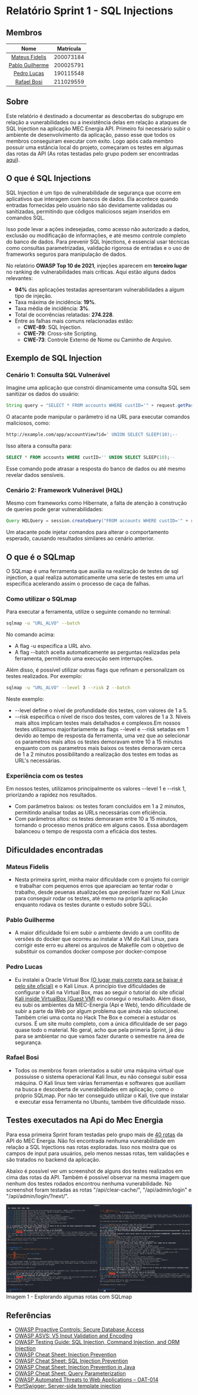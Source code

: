 # Relatório Sprint 1 - SQL Injections

## Membros

| Nome | Matrícula |
| :--: | :-------: |
| [Mateus Fidelis](https://github.com/MatsFidelis) | 200073184 |
| [Pablo Guilherme](https://github.com/PabloGJBS) | 200025791 |
| [Pedro Lucas](https://github.com/AlefMemTav) | 190115548 |
| [Rafael Bosi](https://github.com/strangeunit28) | 211029559 |

## Sobre 
Este relatório é destinado a documentar as descobertas do subgrupo em relação a vunerabilidades ou a inexistência delas em relação a ataques de SQL Injection na aplicação MEC Energia API. Primeiro foi necessário subir o ambiente de desenvolvimento da aplicação, passo esse que todos os membros conseguiram executar com exito. Logo após cada membro possuir uma estância local do projeto, começaram os testes em algumas das rotas da API (As rotas testadas pelo grupo podem ser encontradas [aqui](../../url_mec_energia.txt)).

## O que é SQL Injections

SQL Injection é um tipo de vulnerabilidade de segurança que ocorre em aplicativos que interagem com bancos de dados. Ela acontece quando entradas fornecidas pelo usuário não são devidamente validadas ou sanitizadas, permitindo que códigos maliciosos sejam inseridos em comandos SQL.

Isso pode levar a ações indesejadas, como acesso não autorizado a dados, exclusão ou modificação de informações, e até mesmo controle completo do banco de dados. Para prevenir SQL Injections, é essencial usar técnicas como consultas parametrizadas, validação rigorosa de entradas e o uso de frameworks seguros para manipulação de dados.

No relatório **OWASP Top 10 de 2021**, injeções aparecem em **terceiro lugar** no ranking de vulnerabilidades mais críticas. Aqui estão alguns dados relevantes:

- **94%** das aplicações testadas apresentaram vulnerabilidades a algum tipo de injeção.
- Taxa máxima de incidência: **19%**.
- Taxa média de incidência: **3%**.
- Total de ocorrências relatadas: **274.228**.
- Entre as falhas mais comuns relacionadas estão:
  - **CWE-89**: SQL Injection.
  - **CWE-79**: Cross-site Scripting.
  - **CWE-73**: Controle Externo de Nome ou Caminho de Arquivo.

## Exemplo de SQL Injection

### Cenário 1: Consulta SQL Vulnerável

Imagine uma aplicação que constrói dinamicamente uma consulta SQL sem sanitizar os dados do usuário:

```java
String query = "SELECT * FROM accounts WHERE custID='" + request.getParameter("id") + "'";
```
O atacante pode manipular o parâmetro id na URL para executar comandos maliciosos, como:

```bash
http://example.com/app/accountView?id=' UNION SELECT SLEEP(10);--
```

Isso altera a consulta para:

```SQL
SELECT * FROM accounts WHERE custID='' UNION SELECT SLEEP(10);--
```

Esse comando pode atrasar a resposta do banco de dados ou até mesmo revelar dados sensíveis.

### Cenário 2: Framework Vulnerável (HQL)

Mesmo com frameworks como Hibernate, a falta de atenção à construção de queries pode gerar vulnerabilidades:

```java
Query HQLQuery = session.createQuery("FROM accounts WHERE custID='" + request.getParameter("id") + "'");
```

Um atacante pode injetar comandos para alterar o comportamento esperado, causando resultados similares ao cenário anterior.


## O que é o SQLmap

O SQLmap é uma ferramenta que auxilia na realização de testes de sql injection, a qual realiza automaticamente uma serie de testes em uma url especifica acelerando assim o processo de caça de falhas.

### Como utilizar o SQLmap

Para executar a ferramenta, utilize o seguinte comando no terminal:

```bash
sqlmap -u "URL_ALVO" --batch
```
No comando acima:

- A flag -u especifica a URL alvo.
- A flag --batch aceita automaticamente as perguntas realizadas pela 
ferramenta, permitindo uma execução sem interrupções.

Além disso, é possível utilizar outras flags que refinam e personalizam os testes realizados. Por exemplo:


```bash
sqlmap -u "URL_ALVO" --level 3 --risk 2 --batch
```
Neste exemplo:
- --level define o nível de profundidade dos testes, com valores de 1 a 5.
- --risk especifica o nível de risco dos testes, com valores de 1 a 3. Níveis mais altos implicam testes mais detalhados e complexos.Em nossos testes utilizamos majoritariamente as flags --level e --risk setadas em 1 devido ao tempo de resposta da ferramenta, uma vez que ao selecionar os parametros mais altos os testes demoravam entre 10 a 15 minutos enquanto com os parametros mais baixos os testes demoravam cerca de 1 a 2 minutos possibilitando a realização dos testes em todas as URL's necessárias.

### Experiência com os testes

Em nossos testes, utilizamos principalmente os valores --level 1 e --risk 1, priorizando a rapidez nos resultados.

- Com parâmetros baixos: os testes foram concluídos em 1 a 2 minutos, permitindo analisar todas as URLs necessárias com eficiência.
- Com parâmetros altos: os testes demoraram entre 10 a 15 minutos, tornando o processo menos prático em alguns casos.
Essa abordagem balanceou o tempo de resposta com a eficácia dos testes.

## Dificuldades encontradas

### Mateus Fidelis

- Nesta primeira sprint, minha maior dificuldade com o projeto foi corrigir e trabalhar com pequenos erros que apareciam ao tentar rodar o trabalho, desde peuenas atualizações que precisei fazer no Kali Linux para conseguir rodar os testes, até memo na própria aplicação enquanto rodava os testes durante o estudo sobre SQLi.

### Pablo Guilherme

- A maior dificuldade foi em subir o ambiente devido a um conflito de versões do docker que ocorreu ao instalar a VM do Kali Linux, para corrigir este erro eu alterei os arquivos de Makefile com o objetivo de substituir os comandos docker compose por docker-compose

### Pedro Lucas

- Eu instalei a Oracle Virtual Box [(O lugar mais correto para se baixar é pelo site oficial)](https://www.virtualbox.org/wiki/Linux_Downloads) e o Kali Linux. A princípio tive dificuldades de configurar o Kali na Virtual Box, mas ao seguir o tutorial do site oficial [Kali inside VirtualBox (Guest VM)](https://www.kali.org/docs/virtualization/install-virtualbox-guest-vm/) eu consegui o resultado. Além disso, eu subi os ambientes da MEC-Energia (Api e Web), tendo dificuldade de subir a parte da Web por algum problema que ainda não solucionei. Também criei uma conta no Hack The Box e comecei a estudar os cursos. É um site muito completo, com a única dificuldade de ser pago quase todo o material. No geral, acho que pela primeria Sprint, já deu para se ambientar no que vamos fazer durante o semestre na área de segurança. 

### Rafael Bosi

- Todos os membros foram orientados a subir uma máquina virtual que possuisse o sistema operacional Kali linux, eu não consegui subir essa máquina. O Kali linux tem várias ferramentas e softwares que auxiliam na busca e descoberta de vunerabilidades em aplicação, como o próprio SQLmap. Por não ter conseguido utilizar o Kali, tive que instalar e executar essa ferramenta no Ubuntu, também tive dificuldade nisso. 


## Testes executados na Api do Mec Energia

Para essa primeira Sprint foram testadas pelo grupo mais de [40 rotas](../../url_mec_energia.txt) da API do MEC Energia. Não foi encontrada nenhuma vunerabilidade em relação a SQL Injections nas rotas exploradas. Isso nos mostra que os campos de input para usuários, pelo menos nessas rotas, tem validações e são tratados no backend da aplicação.

Abaixo é possível ver um screenshot de alguns dos testes realizados em cima das rotas da API. Também é possível observar na mesma imagem que nenhum dos testes rodados encontrou nenhuma vunerabilidade. No screenshot foram testadas as rotas "/api/clear-cache/", "/api/admin/login" e "/api/admin/login/?next/".

![Screenshot](../imagens/sql_grupo3.png)
Imagem 1 - Explorando algumas rotas com SQLmap

## Referências

- [OWASP Proactive Controls: Secure Database Access](https://owasp.org/www-project-proactive-controls/)
- [OWASP ASVS: V5 Input Validation and Encoding](https://owasp.org/www-project-application-security-verification-standard/)
- [OWASP Testing Guide: SQL Injection, Command Injection, and ORM Injection](https://owasp.org/www-project-web-security-testing-guide/)
- [OWASP Cheat Sheet: Injection Prevention](https://owasp.org/www-project-cheat-sheets/)
- [OWASP Cheat Sheet: SQL Injection Prevention](https://owasp.org/www-project-cheat-sheets/)
- [OWASP Cheat Sheet: Injection Prevention in Java](https://owasp.org/www-project-cheat-sheets/)
- [OWASP Cheat Sheet: Query Parameterization](https://owasp.org/www-project-cheat-sheets/)
- [OWASP Automated Threats to Web Applications – OAT-014](https://owasp.org/www-project-automated-threats-to-web-applications/)
- [PortSwigger: Server-side template injection](https://portswigger.net/web-security/server-side-template-injection)


